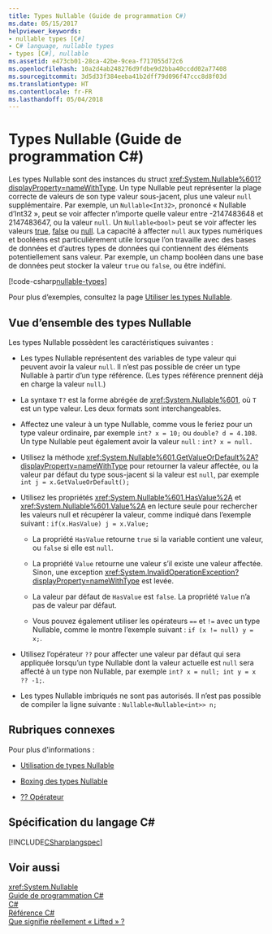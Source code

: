 ```yaml
---
title: Types Nullable (Guide de programmation C#)
ms.date: 05/15/2017
helpviewer_keywords:
- nullable types [C#]
- C# language, nullable types
- types [C#], nullable
ms.assetid: e473cb01-28ca-42be-9cea-f717055d72c6
ms.openlocfilehash: 10a2d4ab248276d9fdbe9d2bba40ccdd02a77408
ms.sourcegitcommit: 3d5d33f384eeba41b2dff79d096f47ccc8d8f03d
ms.translationtype: HT
ms.contentlocale: fr-FR
ms.lasthandoff: 05/04/2018
---
```

# <a name="nullable-types-c-programming-guide"></a>Types Nullable (Guide de programmation C#)
Les types Nullable sont des instances du struct <xref:System.Nullable%601?displayProperty=nameWithType>. Un type Nullable peut représenter la plage correcte de valeurs de son type valeur sous-jacent, plus une valeur `null` supplémentaire. Par exemple, un `Nullable<Int32>`, prononcé « Nullable d’Int32 », peut se voir affecter n’importe quelle valeur entre -2147483648 et 2147483647, ou la valeur `null`. Un `Nullable<bool>` peut se voir affecter les valeurs [true](../../../csharp/language-reference/keywords/true.md), [false](../../../csharp/language-reference/keywords/false.md) ou [null](../../../csharp/language-reference/keywords/null.md). La capacité à affecter `null` aux types numériques et booléens est particulièrement utile lorsque l’on travaille avec des bases de données et d’autres types de données qui contiennent des éléments potentiellement sans valeur. Par exemple, un champ booléen dans une base de données peut stocker la valeur `true` ou `false`, ou être indéfini. 
  
[!code-csharp[nullable-types](../../../../samples/snippets/csharp/programming-guide/nullable-types/nullable-ex1.cs)]  
  
Pour plus d’exemples, consultez la page [Utiliser les types Nullable](../../../csharp/programming-guide/nullable-types/using-nullable-types.md).  
  
## <a name="nullable-types-overview"></a>Vue d’ensemble des types Nullable  
 Les types Nullable possèdent les caractéristiques suivantes :  
  
-   Les types Nullable représentent des variables de type valeur qui peuvent avoir la valeur `null`. Il n’est pas possible de créer un type Nullable à partir d’un type référence. (Les types référence prennent déjà en charge la valeur `null`.)  
  
-   La syntaxe `T?` est la forme abrégée de <xref:System.Nullable%601>, où `T` est un type valeur. Les deux formats sont interchangeables.  
  
-   Affectez une valeur à un type Nullable, comme vous le feriez pour un type valeur ordinaire, par exemple `int? x = 10;` ou `double? d = 4.108`. Un type Nullable peut également avoir la valeur `null` : `int? x = null.`  
  
-   Utilisez la méthode <xref:System.Nullable%601.GetValueOrDefault%2A?displayProperty=nameWithType> pour retourner la valeur affectée, ou la valeur par défaut du type sous-jacent si la valeur est `null`, par exemple `int j = x.GetValueOrDefault();`  
  
-   Utilisez les propriétés <xref:System.Nullable%601.HasValue%2A> et <xref:System.Nullable%601.Value%2A> en lecture seule pour rechercher les valeurs null et récupérer la valeur, comme indiqué dans l’exemple suivant : `if(x.HasValue) j = x.Value;`  
  
    -   La propriété `HasValue` retourne `true` si la variable contient une valeur, ou `false` si elle est `null`.  
  
    -   La propriété `Value` retourne une valeur s’il existe une valeur affectée. Sinon, une exception <xref:System.InvalidOperationException?displayProperty=nameWithType> est levée.  
  
    -   La valeur par défaut de `HasValue` est `false`. La propriété `Value` n’a pas de valeur par défaut.  
  
    -   Vous pouvez également utiliser les opérateurs `==` et `!=` avec un type Nullable, comme le montre l’exemple suivant : `if (x != null) y = x;`.  
  
-   Utilisez l’opérateur `??` pour affecter une valeur par défaut qui sera appliquée lorsqu’un type Nullable dont la valeur actuelle est `null` sera affecté à un type non Nullable, par exemple `int? x = null; int y = x ?? -1;`.  
  
-   Les types Nullable imbriqués ne sont pas autorisés. Il n’est pas possible de compiler la ligne suivante : `Nullable<Nullable<int>> n;`  
  
## <a name="related-sections"></a>Rubriques connexes  
 Pour plus d'informations :  
  
-   [Utilisation de types Nullable](../../../csharp/programming-guide/nullable-types/using-nullable-types.md)  
  
-   [Boxing des types Nullable](../../../csharp/programming-guide/nullable-types/boxing-nullable-types.md)  
  
-   [?? Opérateur](../../../csharp/language-reference/operators/null-conditional-operator.md)  
  
## <a name="c-language-specification"></a>Spécification du langage C#  
 [!INCLUDE[CSharplangspec](~/includes/csharplangspec-md.md)]  
  
## <a name="see-also"></a>Voir aussi  
 <xref:System.Nullable>  
 [Guide de programmation C#](../../../csharp/programming-guide/index.md)  
 [C#](../../../csharp/index.md)  
 [Référence C#](../../../csharp/language-reference/index.md)  
 [Que signifie réellement « Lifted » ?](https://blogs.msdn.microsoft.com/ericlippert/2007/06/27/what-exactly-does-lifted-mean/)
